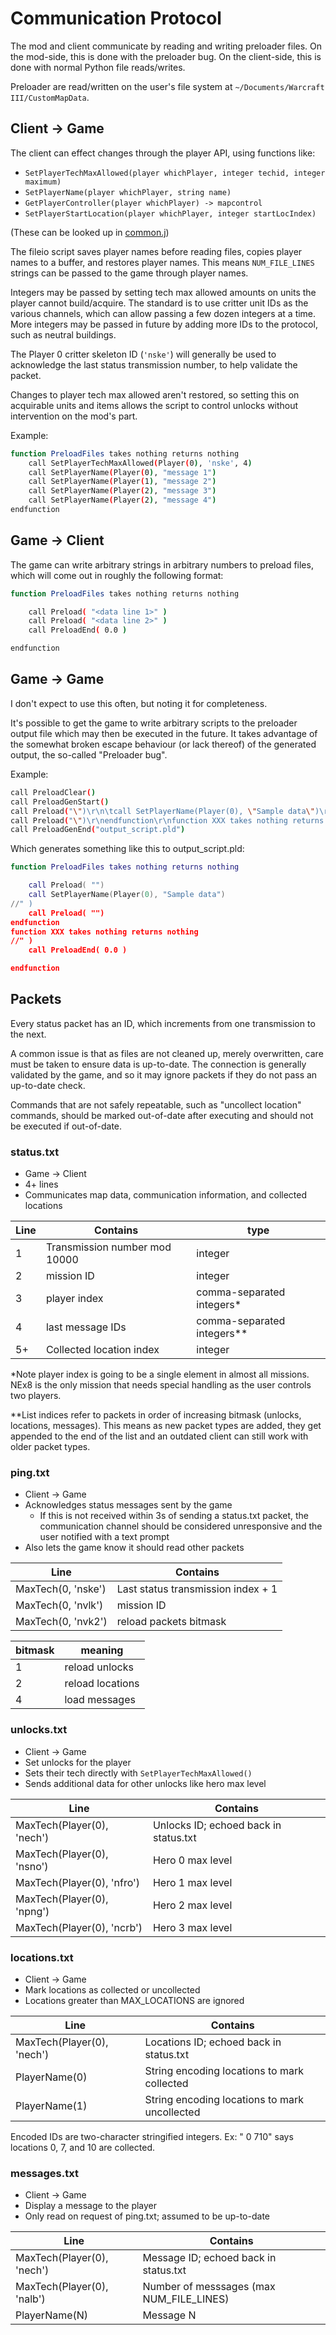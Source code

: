 # Communication Protocol
The mod and client communicate by reading and writing preloader files.
On the mod-side, this is done with the preloader bug.
On the client-side, this is done with normal Python file reads/writes.

Preloader are read/written on the user's file system at `~/Documents/Warcraft III/CustomMapData`.

## Client -> Game
The client can effect changes through the player API, using functions like:
* `SetPlayerTechMaxAllowed(player whichPlayer, integer techid, integer maximum)`
* `SetPlayerName(player whichPlayer, string name)`
* `GetPlayerController(player whichPlayer) -> mapcontrol`
* `SetPlayerStartLocation(player whichPlayer, integer startLocIndex)`

(These can be looked up in [common.j](./reference/1.30/common.j#L1768))

The fileio script saves player names before reading files, copies player names to a buffer, and restores player names.
This means `NUM_FILE_LINES` strings can be passed to the game through player names.

Integers may be passed by setting tech max allowed amounts on units the player cannot build/acquire.
The standard is to use critter unit IDs as the various channels, which can allow passing a few dozen integers at a time.
More integers may be passed in future by adding more IDs to the protocol, such as neutral buildings.

The Player 0 critter skeleton ID (`'nske'`) will generally be used to acknowledge the last status transmission number, to help validate the packet.

Changes to player tech max allowed aren't restored, so setting this on acquirable units and items allows the script to control unlocks without intervention on the mod's part.

Example:
```sh
function PreloadFiles takes nothing returns nothing
    call SetPlayerTechMaxAllowed(Player(0), 'nske', 4)
    call SetPlayerName(Player(0), "message 1")
    call SetPlayerName(Player(1), "message 2")
    call SetPlayerName(Player(2), "message 3")
    call SetPlayerName(Player(2), "message 4")
endfunction
```

## Game -> Client
The game can write arbitrary strings in arbitrary numbers to preload files, which will come out in roughly the following format:
```sh
function PreloadFiles takes nothing returns nothing

    call Preload( "<data line 1>" )
    call Preload( "<data line 2>" )
    call PreloadEnd( 0.0 )

endfunction
```

## Game -> Game
I don't expect to use this often, but noting it for completeness.

It's possible to get the game to write arbitrary scripts to the preloader output file which may then be executed in the future.
It takes advantage of the somewhat broken escape behaviour (or lack thereof) of the generated output,
the so-called "Preloader bug".

Example:
```sh
call PreloadClear()
call PreloadGenStart()
call Preload("\")\r\n\tcall SetPlayerName(Player(0), \"Sample data\")\r\n//")
call Preload("\")\r\nendfunction\r\nfunction XXX takes nothing returns nothing \r\n//")
call PreloadGenEnd("output_script.pld")
```

Which generates something like this to output_script.pld:
```lua
function PreloadFiles takes nothing returns nothing

    call Preload( "")
    call SetPlayerName(Player(0), "Sample data")
//" )
    call Preload( "")
endfunction
function XXX takes nothing returns nothing
//" )
    call PreloadEnd( 0.0 )

endfunction
```

## Packets
Every status packet has an ID, which increments from one transmission to the next.

A common issue is that as files are not cleaned up, merely overwritten, care must be taken to ensure
data is up-to-date.
The connection is generally validated by the game, and so it may ignore packets if they do not pass an up-to-date
check.

Commands that are not safely repeatable, such as "uncollect location" commands, should be marked out-of-date after executing and should not be executed if out-of-date.

### status.txt
* Game -> Client
* 4+ lines
* Communicates map data, communication information, and collected locations

| Line | Contains                      | type                       |
| ---- | ----------------------------- | -------------------------- |
| 1    | Transmission number mod 10000 | integer                    |
| 2    | mission ID                    | integer                    |
| 3    | player index                  | comma-separated integers*  |
| 4    | last message IDs              | comma-separated integers** |
| 5+   | Collected location index      | integer                    |

*Note player index is going to be a single element in almost all missions.
NEx8 is the only mission that needs special handling as the user controls two players.

**List indices refer to packets in order of increasing bitmask (unlocks, locations, messages).
This means as new packet types are added, they get appended to the end of the list
and an outdated client can still work with older packet types.

### ping.txt
* Client -> Game
* Acknowledges status messages sent by the game
  * If this is not received within 3s of sending a status.txt packet, the communication channel should be considered unresponsive and the user notified with a text prompt
* Also lets the game know it should read other packets

| Line                  | Contains                                    |
| --------------------- | ------------------------------------------- |
| MaxTech(0, 'nske')    | Last status transmission index + 1          |
| MaxTech(0, 'nvlk')    | mission ID                                  |
| MaxTech(0, 'nvk2')    | reload packets bitmask                      |

| bitmask | meaning              |
| ------- | -------------------- |
|       1 | reload unlocks       |
|       2 | reload locations     |
|       4 | load messages        |

### unlocks.txt
* Client -> Game
* Set unlocks for the player
* Sets their tech directly with `SetPlayerTechMaxAllowed()`
* Sends additional data for other unlocks like hero max level

| Line                       | Contains                                      |
| -------------------------- | --------------------------------------------- |
| MaxTech(Player(0), 'nech') | Unlocks ID; echoed back in status.txt         |
| MaxTech(Player(0), 'nsno') | Hero 0 max level                              |
| MaxTech(Player(0), 'nfro') | Hero 1 max level                              |
| MaxTech(Player(0), 'npng') | Hero 2 max level                              |
| MaxTech(Player(0), 'ncrb') | Hero 3 max level                              |

### locations.txt
* Client -> Game
* Mark locations as collected or uncollected
* Locations greater than MAX_LOCATIONS are ignored

| Line                       | Contains                                      |
| -------------------------- | --------------------------------------------- |
| MaxTech(Player(0), 'nech') | Locations ID; echoed back in status.txt       |
| PlayerName(0)              | String encoding locations to mark collected   |
| PlayerName(1)              | String encoding locations to mark uncollected |

Encoded IDs are two-character stringified integers. Ex: " 0 710" says locations 0, 7, and 10 are collected.

### messages.txt
* Client -> Game
* Display a message to the player
* Only read on request of ping.txt; assumed to be up-to-date

| Line                       | Contains                                      |
| -------------------------- | --------------------------------------------- |
| MaxTech(Player(0), 'nech') | Message ID; echoed back in status.txt         |
| MaxTech(Player(0), 'nalb') | Number of messsages (max NUM_FILE_LINES)      |
| PlayerName(N)              | Message N                                     |
